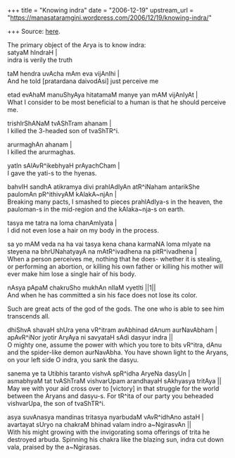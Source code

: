 +++
title = "Knowing indra"
date = "2006-12-19"
upstream_url = "https://manasataramgini.wordpress.com/2006/12/19/knowing-indra/"

+++
Source: [here](https://manasataramgini.wordpress.com/2006/12/19/knowing-indra/).

The primary object of the Arya is to know indra:  
satyaM hIndraH \|  
indra is verily the truth

taM hendra uvAcha mAm eva vijAnIhi \|  
And he told \[pratardana daivodAsi\] just perceive me

etad evAhaM manuShyAya hitatamaM manye yan mAM vijAnIyAt \|  
What I consider to be most beneficial to a human is that he should
perceive me.

trishIrShANaM tvAShTram ahanam \|  
I killed the 3-headed son of tvaShTR^i.

arurmaghAn ahanam \|  
I killed the arurmaghas.

yatIn sAlAvR^ikebhyaH prAyachCham \|  
I gave the yati-s to the hyenas.

bahvIH sandhA atikramya divi prahlAdIyAn atR^iNaham antarikShe paulomAn
pR^ithivyAM kAlakA\~njAn \|  
Breaking many pacts, I smashed to pieces prahlAdIya-s in the heaven, the
pauloman-s in the mid-region and the kAlaka\~nja-s on earth.

tasya me tatra na loma chanAmIyata \|  
I did not even lose a hair on my body in the process.

sa yo mAM veda na ha vai tasya kena chana karmaNA loma mIyate na steyena
na bhrUNahatyayA na mAtR^ivadhena na pitR^ivadhena \|  
When a person perceives me, nothing that he does- whether it is
stealing, or performing an abortion, or killing his own father or
killing his mother will ever make him lose a single hair of his body.

nAsya pApaM chakruSho mukhAn nIlaM vyetIti \|\|1\|\|  
And when he has committed a sin his face does not lose its color.

Such are great acts of the god of the gods. The one who is able to see
him transcends all.

dhiShvA shavaH shUra yena vR^itram avAbhinad dAnum aurNavAbham \|  
apAvR^iNor jyotir AryAya ni savyataH sAdi dasyur indra \|\|  
O mighty one, assume the power with which you tore to bits vR^itra, dAnu
and the spider-like demon aurNavAbha. You have shown light to the
Aryans, on your left side O indra, you sank the dasyu.

sanema ye ta Utibhis taranto vishvA spR^idha AryeNa dasyUn \|  
asmabhyaM tat tvAShTraM vishvarUpam arandhayaH sAkhyasya tritAya \|\|  
May we with your aid cross over to \[victory\] in that struggle for the
world between the Aryans and dasyu-s. For tR^ita of our party you
beheaded vishvarUpa, the son of tvaShTR^i.

asya suvAnasya mandinas tritasya nyarbudaM vAvR^idhAno astaH \|  
avartayat sUryo na chakraM bhinad valam indro a\~NgirasvAn \|\|  
With his might growing with the invigorating soma offerings of trita he
destroyed arbuda. Spinning his chakra like the blazing sun, indra cut
down vala, praised by the a\~Ngirasas.

